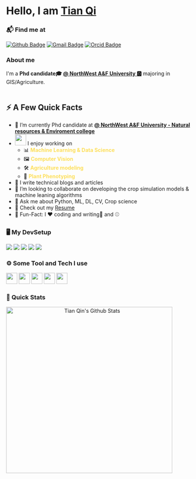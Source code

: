 <!-- <img width="30px" margin="0px" src="https://raw.githubusercontent.com/ABSphreak/ABSphreak/master/gifs/Hi.gif"> -->
<h1>Hello, I am <a href="https://github.com/weathergit">Tian Qi</a></h1>
</h1>

### 📬 Find me at
[![Github Badge](http://img.shields.io/badge/-Github-black?style=flat-square&logo=github&link=https://github.com/weathergit/)](https://github.com/weathergit/) 
[![Gmail Badge](https://img.shields.io/badge/-Gmail-d14836?style=flat-square&logo=Gmail&logoColor=white&link=mailto:qtianaddress@gmail.com)](mailto:qtianaddress@gmail.com)
[![Orcid Badge](https://img.shields.io/badge/-Orcid-green?style=flat-square&logo=Orcid&logoColor=white&link=https://orcid.org/0000-0001-8897-1714)](https://orcid.org/0000-0001-8897-1714)

### About me
I'm a **Phd candidate🎓 [@ NorthWest A&F University 🅾️](https://www.nwsuaf.edu.cn/)** majoring in GIS/Agriculture. <br/><br/>




## ⚡️ A Few Quick Facts

- 🔭 I’m currently Phd candidate at **[@ NorthWest A&F University - Natural resources & Enviroment college](https://zhxy.nwafu.edu.cn/)**
- <img src="https://media.giphy.com/media/WUlplcMpOCEmTGBtBW/giphy.gif" width="30">  I enjoy working on
  - 📊 <span style='color: #FDDF5B'>**Machine Learning & Data Science**</span>
  - 🖼 <span style='color: #FDDF5B'>**Computer Vision**</span>
  - 🛠 <span style='color: #FDDF5B'>**Agriculture modeling**</span>
  - 🤖 <span style='color: #FDDF5B'>**Plant Phenotyping**</span>
- 📝 I write technical blogs and articles
- 👯 I’m looking to collaborate on developing the crop simulation models & machine leaning algorithms
- 💬 Ask me about Python, ML, DL, CV, Crop science
- 📙 Check out my [Resume](https://github.com/weathergit/weathergit/blob/main/TianQi.pdf)
- 🎉 Fun-Fact: I ❤️ coding and writing🚀 and ⚾

  
### 🖥️ My DevSetup
<img src="https://img.shields.io/badge/Chrome-555555.svg?&style=flat-square&logo=google-chrome&logoColor=FABC0C"> <img src="https://img.shields.io/badge/VS Code-555555?style=flat-square&logo=visual-studio-code&logoColor=007ACC"> <img src="https://img.shields.io/badge/Terminal-555555.svg?&style=flat-square&logo=powershell&logoColor=white"> <img src="https://img.shields.io/badge/Jupyter-555555.svg?&style=flat-square&logo=jupyter&logoColor=F37626"> <img src="https://img.shields.io/badge/Ubuntu-555555.svg?&style=flat-square&logo=Ubuntu&logoColor=1ED760">

### ⚙️ Some Tool and Tech I use
<code><img height="30" src="https://avatars0.githubusercontent.com/u/1525981?s=200&v=4"></code>
<code><img height="30" src="https://avatars.githubusercontent.com/u/21003710?s=48&v=4"></code>
<code><img height="30" src="https://avatars.githubusercontent.com/u/513560?s=48&v=4"></code>
<code><img height="30" src="https://avatars.githubusercontent.com/u/7388996?s=48&v=4"></code>
<code><img height="30" src="https://avatars.githubusercontent.com/u/53057619?s=48&v=4"></code>


### 🚀 Quick Stats
<p align="center">
<img width="450" align="left" src="https://github-readme-stats.vercel.app/api?username=weathergit" alt="Tian Qin's Github Stats" />
</p>
